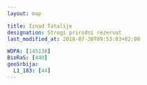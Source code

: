 ```yaml
---
layout: map

title: Iznad Tatalije
designation: Strogi prirodni rezervat
last_modified_at: 2018-07-30T09:53:03+02:00

WDPA: [145138]
BioRaS: [440]
geoSrbija:
  L1_183: [44]
---
```

